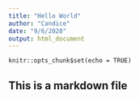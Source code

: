 ```yaml
---
title: "Hello World"
author: "Candice"
date: "9/6/2020"
output: html_document
---
```


```{r setup, include=FALSE}
knitr::opts_chunk$set(echo = TRUE)
```
## This is a markdown file

